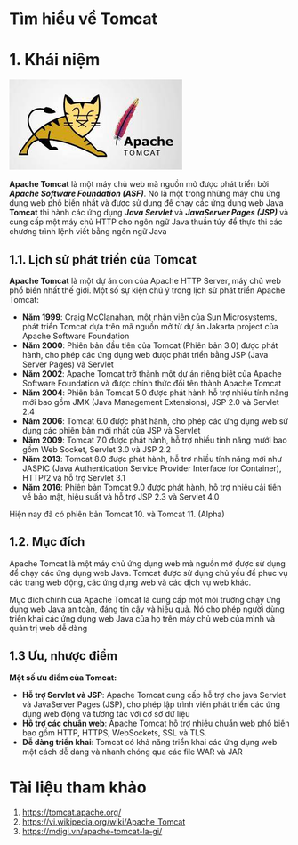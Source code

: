 # Tìm hiểu về Tomcat

# 1. Khái niệm

![imgs](./imgs/tomcat1.jpg)

**Apache Tomcat** là một máy chủ web mã nguồn mở được phát triển bởi ***Apache Software Foundation (ASF)***. Nó là một trong những máy chủ ứng dụng web phổ biến nhất và được sử dụng để chạy các ứng dụng web Java
**Tomcat** thi hành các ứng dụng ***Java Servlet*** và ***JavaServer Pages (JSP)*** và cung cấp một máy chủ HTTP cho ngôn ngữ Java thuần túy để thực thi các chương trình lệnh viết bằng ngôn ngữ Java

## 1.1. Lịch sử phát triển của Tomcat

**Apache Tomcat** là một dự án con của Apache HTTP Server, máy chủ web phổ biến nhất thế giới. Một số sự kiện chú ý trong lịch sử phát triển Apache Tomcat:

- **Năm 1999**: Craig McClanahan, một nhân viên của Sun Microsystems, phát triển Tomcat dựa trên mã nguồn mở từ dự án Jakarta project của Apache Software Foundation
- **Năm 2000**: Phiên bản đầu tiên của Tomcat (Phiên bản 3.0) được phát hành, cho phép các ứng dụng web được phát triển bằng JSP (Java Server Pages) và Servlet
- **Năm 2002**: Apache Tomcat trở thành một dự án riêng biệt của Apache Software Foundation và được chính thức đổi tên thành Apache Tomcat
- **Năm 2004**: Phiên bản Tomcat 5.0 được phát hành hỗ trợ nhiều tính năng mới bao gồm JMX (Java Management Extensions), JSP 2.0 và Servlet 2.4
- **Năm 2006**:  Tomcat 6.0 được phát hành, cho phép các ứng dụng web sử dụng các phiên bản mới nhất của JSP và Servlet
- **Năm 2009**: Tomcat 7.0 được phát hành, hỗ trợ nhiều tính năng mưới bao gồm Web Socket, Servlet 3.0 và JSP 2.2
- **Năm 2013**: Tomcat 8.0 được phát hành, hỗ trợ nhiều tính năng mới như JASPIC (Java Authentication Service Provider Interface for Container), HTTP/2 và hỗ trợ Servlet 3.1
- **Năm 2016**: Phiên bản Tomcat 9.0 được phát hành, hỗ trợ nhiều cải tiến về bảo mật, hiệu suất và hỗ trợ JSP 2.3 và Servlet 4.0

Hiện nay đã có phiên bản Tomcat 10. và Tomcat 11. (Alpha)

## 1.2. Mục đích

Apache Tomcat là một máy chủ ứng dụng web mà nguồn mở được sử dụng để chạy các ứng dụng web Java. Tomcat được sử dụng chủ yếu để phục vụ các trang web động, các ứng dụng web và các dịch vụ web khác.

Mục đích chính của Apache Tomcat là cung cấp một môi trường chạy ứng dụng web Java an toàn, đáng tin cậy và hiệu quả. Nó cho phép người dùng triển khai các ứng dụng web Java của họ trên máy chủ web của mình và quản trị web dễ dàng

## 1.3 Ưu, nhược điểm

**Một số ưu điểm của Tomcat:**

- **Hỗ trợ Servlet và JSP**: Apache Tomcat cung cấp hỗ trợ cho java Servlet và JavaServer Pages (JSP), cho phép lập trình viên phát triển các ứng dụng web động và tương tác với cơ sở dữ liệu
- **Hỗ trợ các chuẩn web**: Apache Tomcat hỗ trợ nhiều chuẩn web phổ biến bao gồm HTTP, HTTPS, WebSockets, SSL và TLS.
- **Dễ dàng triển khai**: Tomcat có khả năng triển khai các ứng dụng web một cách dễ dàng và nhanh chóng qua các file WAR và JAR



# Tài liệu tham khảo

1. https://tomcat.apache.org/
2. https://vi.wikipedia.org/wiki/Apache_Tomcat
3. https://mdigi.vn/apache-tomcat-la-gi/
